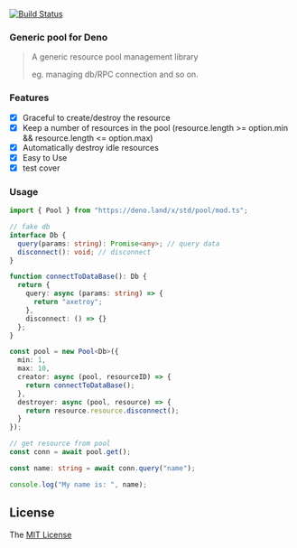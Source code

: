 [![Build Status](https://github.com/axetroy/deno_cross_env/workflows/test/badge.svg)](https://github.com/axetroy/deno_cross_env/actions)

### Generic pool for Deno

> A generic resource pool management library
>
> eg. managing db/RPC connection and so on.

### Features

- [x] Graceful to create/destroy the resource
- [x] Keep a number of resources in the pool (resource.length >= option.min && resource.length <= option.max)
- [x] Automatically destroy idle resources
- [x] Easy to Use
- [x] test cover

### Usage

```typescript
import { Pool } from "https://deno.land/x/std/pool/mod.ts";

// fake db
interface Db {
  query(params: string): Promise<any>; // query data
  disconnect(): void; // disconnect
}

function connectToDataBase(): Db {
  return {
    query: async (params: string) => {
      return "axetroy";
    },
    disconnect: () => {}
  };
}

const pool = new Pool<Db>({
  min: 1,
  max: 10,
  creator: async (pool, resourceID) => {
    return connectToDataBase();
  },
  destroyer: async (pool, resource) => {
    return resource.resource.disconnect();
  }
});

// get resource from pool
const conn = await pool.get();

const name: string = await conn.query("name");

console.log("My name is: ", name);
```

## License

The [MIT License](LICENSE)
